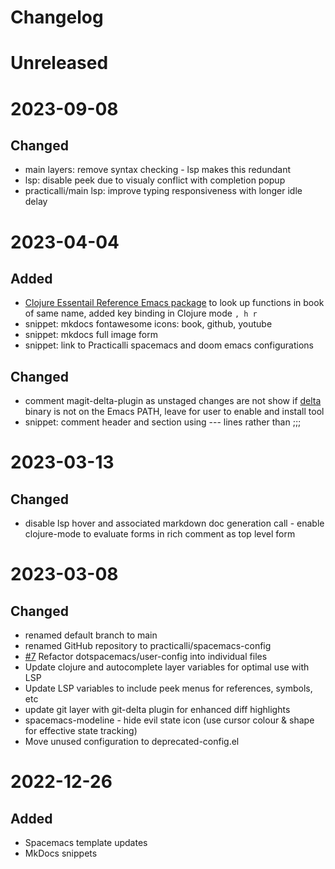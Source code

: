 # Changelog

# Unreleased

# 2023-09-08
## Changed
- main layers: remove syntax checking - lsp makes this redundant
- lsp: disable peek due to visualy conflict with completion popup
- practicalli/main lsp: improve typing responsiveness with longer idle delay

# 2023-04-04
## Added
- [Clojure Essentail Reference Emacs package](https://github.com/p3r7/clojure-essential-ref) to look up functions in book of same name, added key binding in Clojure mode `, h r`
- snippet: mkdocs fontawesome icons: book, github, youtube
- snippet: mkdocs full image form
- snippet: link to Practicalli spacemacs and doom emacs configurations

## Changed
- comment magit-delta-plugin as unstaged changes are not show if [delta](https://github.com/dandavison/delta) binary is not on the Emacs PATH, leave for user to enable and install tool
- snippet: comment header and section using --- lines rather than ;;;


# 2023-03-13
## Changed
- disable lsp hover and associated markdown doc generation call - enable clojure-mode to evaluate forms in rich comment as top level form

# 2023-03-08
## Changed
* renamed default branch to main
* renamed GitHub repository to practicalli/spacemacs-config
* [#7](https://github.com/practicalli/spacemacs-config/pull/7) Refactor dotspacemacs/user-config into individual files
* Update clojure and autocomplete layer variables for optimal use with LSP
* Update LSP variables to include peek menus for references, symbols, etc
* update git layer with git-delta plugin for enhanced diff highlights
* spacemacs-modeline - hide evil state icon (use cursor colour & shape for effective state tracking)
* Move unused configuration to deprecated-config.el

# 2022-12-26
## Added
* Spacemacs template updates
* MkDocs snippets
